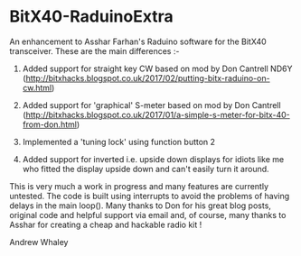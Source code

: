 # BitX40-RaduinoExtra

An enhancement to Asshar Farhan's Raduino software for the BitX40 transceiver. These are the main differences :-

1. Added support for straight key CW based on mod by Don Cantrell ND6Y (http://bitxhacks.blogspot.co.uk/2017/02/putting-bitx-raduino-on-cw.html)

2. Added support for 'graphical' S-meter based on mod by Don Cantrell (http://bitxhacks.blogspot.co.uk/2017/01/a-simple-s-meter-for-bitx-40-from-don.html) 

3. Implemented a 'tuning lock' using function button 2 

4. Added support for inverted i.e. upside down displays for idiots like me who fitted the display upside down and can't easily turn it around.
 
This is very much a work in progress and many features are currently untested. The code is built using interrupts to avoid the problems of having delays in the main loop(). Many thanks to Don for his great blog posts, original code and helpful support via email and, of course, many thanks to Asshar for creating a cheap and hackable radio kit ! 

Andrew Whaley
